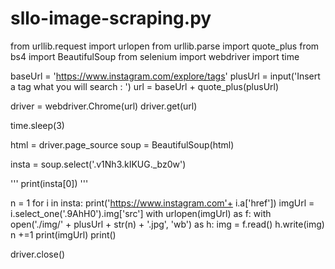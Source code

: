 # sllo-image-scraping.py

from urllib.request import urlopen
from urllib.parse import quote_plus
from bs4 import BeautifulSoup
from selenium import webdriver
import time

baseUrl = 'https://www.instagram.com/explore/tags'
plusUrl = input('Insert a tag what you will search : ')
url = baseUrl + quote_plus(plusUrl)

driver = webdriver.Chrome(url)
driver.get(url)

time.sleep(3)

html = driver.page_source
soup = BeautifulSoup(html)

insta = soup.select('.v1Nh3.kIKUG._bz0w')

''' print(insta[0]) '''

n = 1
for i in insta:
    print('https://www.instagram.com'+ i.a['href'])
    imgUrl = i.select_one('.9AhH0').img['src']
    with urlopen(imgUrl) as f:
     with open('./img/' + plusUrl + str(n) + '.jpg', 'wb') as h:
         img = f.read()
         h.write(img)
    n +=1
    print(imgUrl)
    print()

driver.close()
